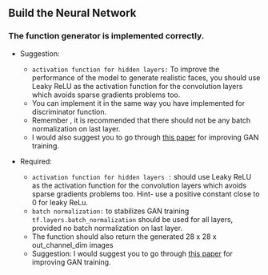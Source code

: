 ## Build the Neural Network
### The function generator is implemented correctly.

* Suggestion:
  * `activation function for hidden layers:`  To improve the performance of the model to generate realistic faces, you should use Leaky ReLU as the activation function for the convolution layers     which avoids sparse gradients problems too.
  * You can implement it in the same way you have implemented for discriminator function.
  * Remember , it is recommended that there should not be any batch normalization on last layer.
  * I would also suggest you to go through [this paper](https://arxiv.org/abs/1606.03498) for improving GAN training.

* Required:
    * `activation function for hidden layers :` should use Leaky ReLU as the activation function for the convolution layers which avoids sparse gradients problems too.
       Hint- use a positive constant close to 0 for leaky ReLu.
    * `batch normalization:` to stabilizes GAN training `tf.layers.batch_normalization` should be used for all layers, provided no batch normalization on last layer.
    * The function should also return the generated 28 x 28 x out_channel_dim images
    * Suggestion: I would suggest you to go through [this paper](https://arxiv.org/abs/1606.03498) for improving GAN training.

